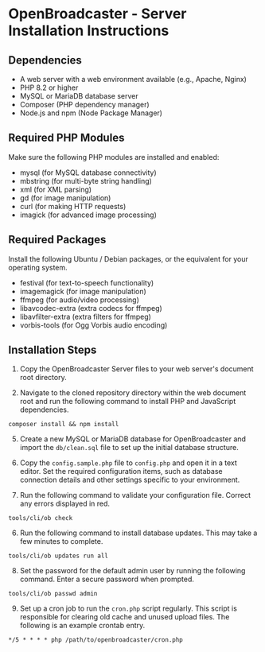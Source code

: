 # OpenBroadcaster - Server Installation Instructions

## Dependencies

- A web server with a web environment available (e.g., Apache, Nginx)
- PHP 8.2 or higher
- MySQL or MariaDB database server
- Composer (PHP dependency manager)
- Node.js and npm (Node Package Manager)

## Required PHP Modules

Make sure the following PHP modules are installed and enabled:

- mysql (for MySQL database connectivity)
- mbstring (for multi-byte string handling)
- xml (for XML parsing)
- gd (for image manipulation)
- curl (for making HTTP requests)
- imagick (for advanced image processing)

## Required Packages

Install the following Ubuntu / Debian packages, or the equivalent for your operating system.

- festival (for text-to-speech functionality)
- imagemagick (for image manipulation)
- ffmpeg (for audio/video processing)
- libavcodec-extra (extra codecs for ffmpeg)
- libavfilter-extra (extra filters for ffmpeg)
- vorbis-tools (for Ogg Vorbis audio encoding)

## Installation Steps

1. Copy the OpenBroadcaster Server files to your web server's document root directory.

2. Navigate to the cloned repository directory within the web document root and run the following command to install PHP and JavaScript dependencies.

```
composer install && npm install
```

5. Create a new MySQL or MariaDB database for OpenBroadcaster and import the `db/clean.sql` file to set up the initial database structure.

6. Copy the `config.sample.php` file to `config.php` and open it in a text editor. Set the required configuration items, such as database connection details and other settings specific to your environment.

7. Run the following command to validate your configuration file. Correct any errors displayed in red.

```
tools/cli/ob check
```

6. Run the following command to install database updates. This may take a few minutes to complete.

```
tools/cli/ob updates run all
```

8. Set the password for the default admin user by running the following command. Enter a secure password when prompted.

```
tools/cli/ob passwd admin
```

9. Set up a cron job to run the `cron.php` script regularly. This script is responsible for clearing old cache and unused upload files. The following is an example crontab entry.

```
*/5 * * * * php /path/to/openbroadcaster/cron.php
```
